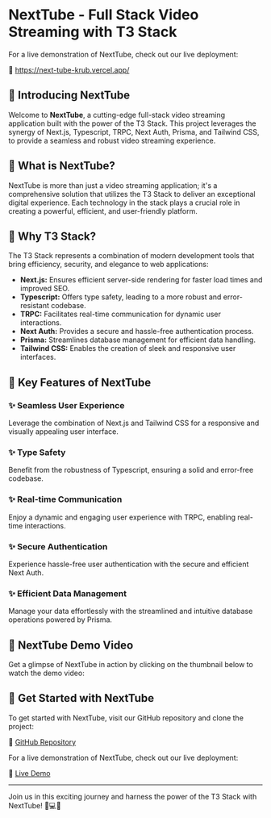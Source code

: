 # NextTube - Full Stack Video Streaming with T3 Stack
For a live demonstration of NextTube, check out our live deployment:

🔗 https://next-tube-krub.vercel.app/
## 🚀 Introducing NextTube

Welcome to **NextTube**, a cutting-edge full-stack video streaming application built with the power of the T3 Stack. This project leverages the synergy of Next.js, Typescript, TRPC, Next Auth, Prisma, and Tailwind CSS, to provide a seamless and robust video streaming experience.

## 🔧 What is NextTube?

NextTube is more than just a video streaming application; it's a comprehensive solution that utilizes the T3 Stack to deliver an exceptional digital experience. Each technology in the stack plays a crucial role in creating a powerful, efficient, and user-friendly platform.

## 🚀 Why T3 Stack?

The T3 Stack represents a combination of modern development tools that bring efficiency, security, and elegance to web applications:

- **Next.js:** Ensures efficient server-side rendering for faster load times and improved SEO.
- **Typescript:** Offers type safety, leading to a more robust and error-resistant codebase.
- **TRPC:** Facilitates real-time communication for dynamic user interactions.
- **Next Auth:** Provides a secure and hassle-free authentication process.
- **Prisma:** Streamlines database management for efficient data handling.
- **Tailwind CSS:** Enables the creation of sleek and responsive user interfaces.

## 🚀 Key Features of NextTube

### ✨ Seamless User Experience
Leverage the combination of Next.js and Tailwind CSS for a responsive and visually appealing user interface.

### ✨ Type Safety
Benefit from the robustness of Typescript, ensuring a solid and error-free codebase.

### ✨ Real-time Communication
Enjoy a dynamic and engaging user experience with TRPC, enabling real-time interactions.

### ✨ Secure Authentication
Experience hassle-free user authentication with the secure and efficient Next Auth.

### ✨ Efficient Data Management
Manage your data effortlessly with the streamlined and intuitive database operations powered by Prisma.

## 🚀 NextTube Demo Video

Get a glimpse of NextTube in action by clicking on the thumbnail below to watch the demo video:



## 🚀 Get Started with NextTube

To get started with NextTube, visit our GitHub repository and clone the project:

🔗 [GitHub Repository](https://github.com/gincode18/NextTube)

For a live demonstration of NextTube, check out our live deployment:

🔗 [Live Demo](https://next-tube-krub.vercel.app/)

---

Join us in this exciting journey and harness the power of the T3 Stack with NextTube! 🎥💻🌐

